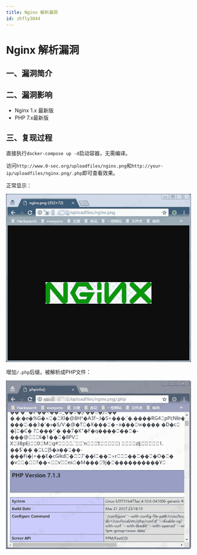 ```yaml
---
title: Nginx 解析漏洞
id: zhfly3044
---
```


# Nginx 解析漏洞

## 一、漏洞简介

## 二、漏洞影响

*   Nginx 1.x 最新版
*   PHP 7.x最新版

## 三、复现过程

直接执行`docker-compose up -d`启动容器，无需编译。

访问`http://www.0-sec.org/uploadfiles/nginx.png`和`http://your-ip/uploadfiles/nginx.png/.php`即可查看效果。

正常显示：

![image](../img/e5b16ef1eadc31905b5d0a73f11d87f3.png)

增加`/.php`后缀，被解析成PHP文件：

![image](../img/f89437e8c8c68db110078af451130357.png)